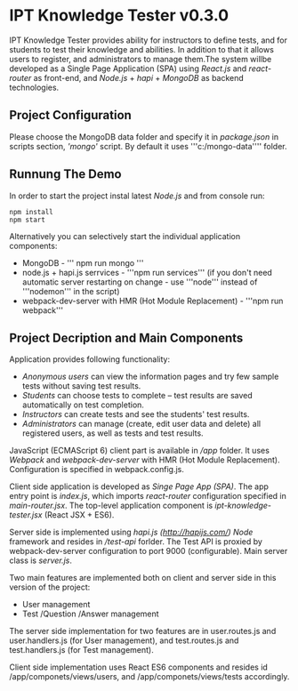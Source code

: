 # IPT Knowledge Tester v0.3.0

IPT Knowledge Tester provides ability for instructors to define tests, and for students to test their knowledge and abilities. 
In addition to that it allows users to register, and administrators to manage them.The system willbe developed as a Single Page Application (SPA) 
using *React.js* and *react-router* as front-end, and *Node.js* + *hapi* + *MongoDB* as backend technologies.

## Project Configuration
Please choose the MongoDB data folder and specify it in *package.json* in scripts section, *'mongo'* script. 
By default it uses '''c:/mongo-data'''' folder.

## Runnung The Demo
In order to start the project instal latest *Node.js* and from console run:
```
npm install
npm start
``` 

Alternatively you can selectively start the individual application components:
* MongoDB - ''' npm run mongo '''
* node.js + hapi.js serrvices - '''npm run services''' (if you don't need automatic server restarting on change - use '''node''' instead of '''nodemon''' in the script)
* webpack-dev-server with HMR (Hot Module Replacement) - '''npm run webpack'''


## Project Decription and Main Components
Application provides following functionality:

* *Anonymous users* can view the information pages and try few sample tests without saving test results.
* *Students* can choose tests to complete – test results are saved automatically on test completion.
* *Instructors* can create tests and see the students' test results.
* *Administrators* can manage (create, edit user data and delete) all registered users, as well as tests and test results.

JavaScript (ECMAScript 6) client part is available in */app* folder. It uses *Webpack* and *webpack-dev-server* with HMR (Hot Module Replacement).
Configuration is specified in webpack.config.js. 

Client side application is developed as *Singe Page App (SPA)*. The app entry point is *index.js*, which imports *react-router* configuration
specified in *main-router.jsx*. The top-level application component is *ipt-knowledge-tester.jsx* (React JSX + ES6).

Server side is implemented using *hapi.js (http://hapijs.com/)* *Node* framework and resides in */test-api* forlder. 
The Test API is proxied by webpack-dev-server configuration to port 9000 (configurable). Main server class is *server.js*.

Two main features are implemented both on client and server side in this version of the project:
* User management
* Test /Question /Answer management

The server side implementation for two features are in user.routes.js and user.handlers.js (for User management), 
and test.routes.js and test.handlers.js (for Test management).

Client side implementation uses React ES6 components and resides id /app/componets/views/users, and /app/componets/views/tests accordingly.